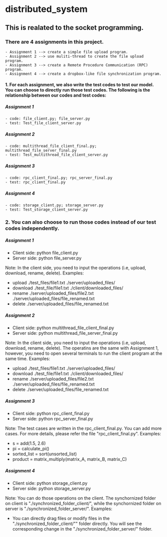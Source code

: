 # distributed_system
## This is realated to the socket programming.

### There are 4 assignments in this project.
    - Assignment 1 --> create a simple file upload program.
    - Assignment 2 --> use muliti-thread to create the file upload program.
    - Assignment 3 --> create a Remote Procedure Communication (RPC) program.
    - Assignment 4 --> create a dropbox-like file synchronization program.
    
#### 1. For each assignment, we also write the test codes to test our model. You can choose to directly run those test codes. The following is the relationship between our codes and test codes:
##### Assignment 1 
    - code: file_client.py; file_server.py
    - test: Test_file_client_server.py

##### Assignment 2
    - code: multithread_file_client_final.py; multithread_file_server_final.py
    - test: Test_multithread_file_client_server.py

##### Assignment 3 
    - code: rpc_client_final.py; rpc_server_final.py
    - test: rpc_client_final.py

##### Assignment 4 
    - code: storage_client.py; storage_server.py
    - test: Test_storage_client_server.py

### 2. You can also choose to run those codes instead of our test codes independently.
##### Assignment 1
- Client side: python file_client.py
- Server side: python file_server.py

Note: In the client side, you need to input the operations (i.e, upload, download, rename, delete). Examples:
- upload ./test_files/file1.txt ./server/uploaded_files/
- download ./test_file/file1.txt ./client/downloaded_files/
- rename ./server/uploaded_files/file2.txt ./server/uploaded_files/file_renamed.txt
- delete ./server/uploaded_files/file_renamed.txt

##### Assignment 2
- Client side: python multithread_file_client_final.py
- Server side: python multithread_file_server_final.py
    
Note: In the client side, you need to input the operations (i.e, upload, download, rename, delete). The operatins are the same with Assignment 1, however, you need to open several terminals to run the client program at the same time. Examples:
- upload ./test_files/file1.txt ./server/uploaded_files/
- download ./test_file/file1.txt ./client/downloaded_files/
- rename ./server/uploaded_files/file2.txt ./server/uploaded_files/file_renamed.txt
- delete ./server/uploaded_files/file_renamed.txt

##### Assignment 3
- Client side: python rpc_client_final.py
- Server side: python rpc_server_final.py

Note: The test cases are written in the rpc_client_final.py. You can add more cases. For more details, please refer the file "rpc_client_final.py". Examples:
- s = add(1.5, 2.6)
- pi = calculate_pi()
- sorted_list = sort(unsorted_list)
- product = matrix_multiply(matrix_A, matrix_B, matrix_C)

##### Assignment 4
- Client side: python storage_client.py
- Server side: python storage_server.py
    
Note: You can do those operations on the client. The synchornized folder on client is "./synchronized_folder_client/", while the synchornized folder on server is "./synchronized_folder_server/". Examples:
- You can directly drag files or modify files in the "./synchronized_folder_client/"" folder directly. You will see the corresponding change in the "./synchronized_folder_server/" folder.


